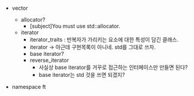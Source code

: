 - vector
	- allocator?
		- [subject]You must use std::allocator.
	- iterator
		- iterator_traits : 반복자가 가리키는 요소에 대한 특성이 담긴 클래스.
		- iterator -> 아근데 구현목록이 아니네. std를 그대로 쓰자.
		- base iterator?
		- reverse_iterator
			- 사실상 base iterator를 거꾸로 접근하는 인터페이스만 만들면 된다?
			- base iterator는 std 것을 쓰면 되겠지?

- namespace ft
